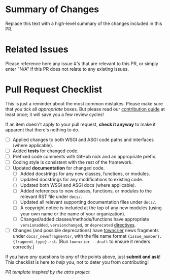# Summary of Changes

Replace this text with a high-level summary of the changes included in this PR.

# Related Issues

Please reference here any issue #'s that are relevant to this PR, or simply enter "N/A" if this PR does not relate to any existing issues.

# Pull Request Checklist

This is just a reminder about the most common mistakes.  Please make sure that you tick all *appropriate* boxes.  But please read our [contribution guide](../CONTRIBUTING.md) at least once; it will save you a few review cycles!

If an item doesn't apply to your pull request, **check it anyway** to make it apparent that there's nothing to do.

- [ ] Applied changes to both WSGI and ASGI code paths and interfaces (where applicable).
- [ ] Added **tests** for changed code.
- [ ] Prefixed code comments with GitHub nick and an appropriate prefix.
- [ ] Coding style is consistent with the rest of the framework.
- [ ] Updated **documentation** for changed code.
    - [ ] Added docstrings for any new classes, functions, or modules.
    - [ ] Updated docstrings for any modifications to existing code.
    - [ ] Updated both WSGI and ASGI docs (where applicable).
    - [ ] Added references to new classes, functions, or modules to the relevant RST file under `docs/`.
    - [ ] Updated all relevant supporting documentation files under `docs/`.
    - [ ] A copyright notice is included at the top of any new modules (using your own name or the name of your organization).
    - [ ] Changed/added classes/methods/functions have appropriate `versionadded`, `versionchanged`, or `deprecated` [directives](http://www.sphinx-doc.org/en/stable/usage/restructuredtext/directives.html?highlight=versionadded#directive-versionadded).
- [ ] Changes (and possible deprecations) have [towncrier](https://towncrier.readthedocs.io/en/latest/quickstart.html#creating-news-fragments) news fragments under `docs/_newsfragments/`, with the file name format `{issue_number}.{fragment_type}.rst`. (Run `towncrier --draft` to ensure it renders correctly.)

If you have *any* questions to *any* of the points above, just **submit and ask**! This checklist is here to *help* you, not to deter you from contributing!

*PR template inspired by the attrs project.*
